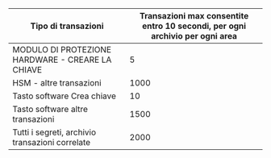 
| Tipo di transazioni | Transazioni max consentite entro 10 secondi, per ogni archivio per ogni area
--- | ---
| MODULO DI PROTEZIONE HARDWARE - CREARE LA CHIAVE | 5
| HSM - altre transazioni | 1000
| Tasto software Crea chiave | 10
| Tasto software altre transazioni | 1500
| Tutti i segreti, archivio transazioni correlate | 2000
 
 

<!---HONumber=August15_HO6-->